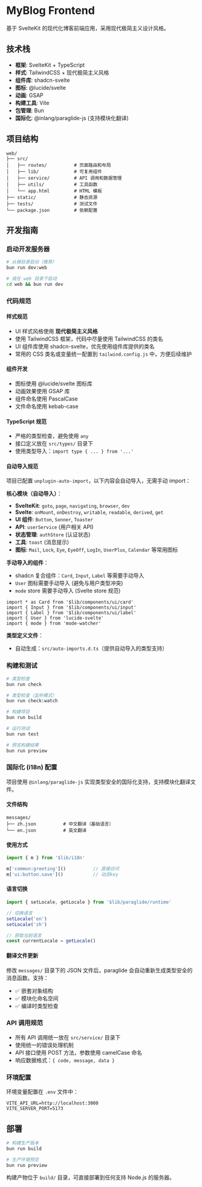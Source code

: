 # MyBlog Frontend

基于 SvelteKit 的现代化博客前端应用，采用现代极简主义设计风格。

## 技术栈

- **框架**: SvelteKit + TypeScript
- **样式**: TailwindCSS + 现代极简主义风格
- **组件库**: shadcn-svelte
- **图标**: @lucide/svelte
- **动画**: GSAP
- **构建工具**: Vite
- **包管理**: Bun
- **国际化**: @inlang/paraglide-js (支持模块化翻译)

## 项目结构

```
web/
├── src/
│   ├── routes/          # 页面路由和布局
│   ├── lib/             # 可复用组件
│   ├── service/         # API 调用和数据管理
│   ├── utils/           # 工具函数
│   └── app.html         # HTML 模板
├── static/              # 静态资源
├── tests/               # 测试文件
└── package.json         # 依赖配置
```

## 开发指南

### 启动开发服务器

```bash
# 从根目录启动（推荐）
bun run dev:web

# 或在 web 目录下启动
cd web && bun run dev
```

### 代码规范

#### 样式规范
- UI 样式风格使用 **现代极简主义风格**
- 使用 TailwindCSS 框架，代码中尽量使用 TailwindCSS 的类名
- UI 组件库使用 shadcn-svelte，优先使用组件库提供的类名
- 常用的 CSS 类名或变量统一配置到 `tailwind.config.js` 中，方便后续维护

#### 组件开发
- 图标使用 @lucide/svelte 图标库
- 动画效果使用 GSAP 库
- 组件命名使用 PascalCase
- 文件命名使用 kebab-case

#### TypeScript 规范
- 严格的类型检查，避免使用 `any`
- 接口定义放在 `src/types/` 目录下
- 使用类型导入：`import type { ... } from '...'`

#### 自动导入规范
项目已配置 `unplugin-auto-import`，以下内容会自动导入，无需手动 import：

**核心模块（自动导入）**：
- **SvelteKit**: `goto`, `page`, `navigating`, `browser`, `dev`
- **Svelte**: `onMount`, `onDestroy`, `writable`, `readable`, `derived`, `get`
- **UI 组件**: `Button`, `Sonner`, `Toaster`
- **API**: `userService` (用户相关 API)
- **状态管理**: `authStore` (认证状态)
- **工具**: `toast` (消息提示)
- **图标**: `Mail`, `Lock`, `Eye`, `EyeOff`, `LogIn`, `UserPlus`, `Calendar` 等常用图标

**手动导入的组件**：
- shadcn 复合组件：`Card`, `Input`, `Label` 等需要手动导入
- `User` 图标需要手动导入 (避免与用户类型冲突)
- `mode` store 需要手动导入 (Svelte store 规范)
```svelte
import * as Card from '$lib/components/ui/card'
import { Input } from '$lib/components/ui/input'
import { Label } from '$lib/components/ui/label'
import { User } from 'lucide-svelte'
import { mode } from 'mode-watcher'
```

**类型定义文件**：
- 自动生成：`src/auto-imports.d.ts`（提供自动导入的类型支持）

### 构建和测试

```bash
# 类型检查
bun run check

# 类型检查（监听模式）
bun run check:watch

# 构建项目
bun run build

# 运行测试
bun run test

# 预览构建结果
bun run preview
```

### 国际化 (i18n) 配置

项目使用 `@inlang/paraglide-js` 实现类型安全的国际化支持，支持模块化翻译文件。

#### 文件结构
```
messages/
├── zh.json          # 中文翻译（基础语言）
└── en.json          # 英文翻译
```

#### 使用方式

```typescript
import { m } from '$lib/i18n'

m['common:greeting']()          // 直接访问
m['ui:button.save']()           // 动态key
```

#### 语言切换
```typescript
import { setLocale, getLocale } from '$lib/paraglide/runtime'

// 切换语言
setLocale('en')
setLocale('zh')

// 获取当前语言
const currentLocale = getLocale()
```

#### 翻译文件更新
修改 `messages/` 目录下的 JSON 文件后，paraglide 会自动重新生成类型安全的消息函数。支持：
- ✅ 嵌套对象结构
- ✅ 模块化命名空间
- ✅ 编译时类型检查

### API 调用规范

- 所有 API 调用统一放在 `src/service/` 目录下
- 使用统一的错误处理机制
- API 接口使用 POST 方法，参数使用 camelCase 命名
- 响应数据格式：`{ code, message, data }`

### 环境配置

环境变量配置在 `.env` 文件中：

```env
VITE_API_URL=http://localhost:3000
VITE_SERVER_PORT=5173
```

## 部署

```bash
# 构建生产版本
bun run build

# 生产环境预览
bun run preview
```

构建产物位于 `build/` 目录，可直接部署到任何支持 Node.js 的服务器。
